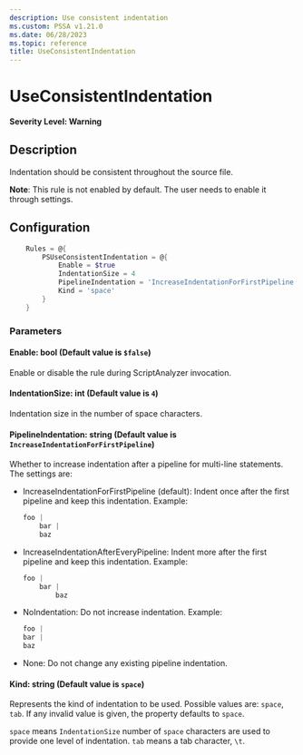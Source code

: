 ```yaml
---
description: Use consistent indentation
ms.custom: PSSA v1.21.0
ms.date: 06/28/2023
ms.topic: reference
title: UseConsistentIndentation
---
```

# UseConsistentIndentation

**Severity Level: Warning**

## Description

Indentation should be consistent throughout the source file.

**Note**: This rule is not enabled by default. The user needs to enable it through settings.

## Configuration

```powershell
    Rules = @{
        PSUseConsistentIndentation = @{
            Enable = $true
            IndentationSize = 4
            PipelineIndentation = 'IncreaseIndentationForFirstPipeline'
            Kind = 'space'
        }
    }
```

### Parameters

#### Enable: bool (Default value is `$false`)

Enable or disable the rule during ScriptAnalyzer invocation.

#### IndentationSize: int (Default value is `4`)

Indentation size in the number of space characters.

#### PipelineIndentation: string (Default value is `IncreaseIndentationForFirstPipeline`)

Whether to increase indentation after a pipeline for multi-line statements. The settings are:

- IncreaseIndentationForFirstPipeline (default): Indent once after the first pipeline and keep this
  indentation. Example:

  ```powershell
  foo |
      bar |
      baz
  ```

- IncreaseIndentationAfterEveryPipeline: Indent more after the first pipeline and keep this
  indentation. Example:

  ```powershell
  foo |
      bar |
          baz
  ```

- NoIndentation: Do not increase indentation. Example:

  ```powershell
  foo |
  bar |
  baz
  ```

- None: Do not change any existing pipeline indentation.

#### Kind: string (Default value is `space`)

Represents the kind of indentation to be used. Possible values are: `space`, `tab`. If any invalid
value is given, the property defaults to `space`.

`space` means `IndentationSize` number of `space` characters are used to provide one level of
indentation. `tab` means a tab character, `\t`.
